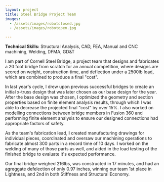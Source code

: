```yaml
---
layout: project
title: Steel Bridge Project Team
images:
  - /assets/images/robotclosed.jpg
  - /assets/images/robotopen.jpg

---
```

**Technical Skills:** Structural Analysis, CAD, FEA, Manual and CNC machining, Welding, DFMA, GD&T

I am part of Cornell Steel Bridge, a project team that designs and fabricates a 20 foot bridge from scratch for an annual competition, where designs are scored on weight, construction time, and deflection under a 2500lb load, which are combined to produce a final "cost". 

In last year's cycle, I drew upon previous successful bridges to create an initial x-truss design that was later chosen as our base design for the year. After the base design was chosen, I optimized the geometry and section properties based on finite element analysis results, through which I was able to decrease the projected final "cost" by over 15%. I also worked on modelling connections between bridge members in Fusion 360 and performing finite element analysis to ensure our designed connections had appropriate factors of safety. 

As the team's fabrication lead, I created manufacturing drawings for individual pieces, coordinated and oversaw our machining operations to fabricate almost 300 parts in a record time of 10 days. I worked on the welding of many of those parts as well, and aided in the load testing of the finished bridge to evaluate it's expected performance.

Our final bridge weighed 216lbs, was constructed in 17 minutes, and had an agreggate defelection of only 0.97 inches, winning our team 1st place in Lightness, and 2nd in both Stiffness and Structural Economy.